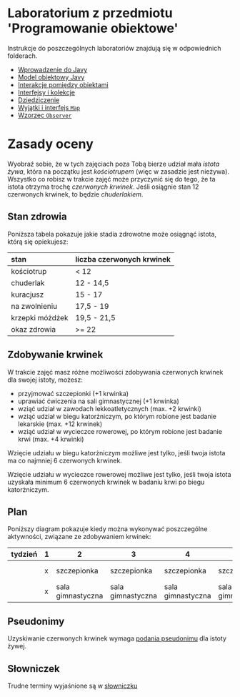 # Laboratorium z przedmiotu 'Programowanie obiektowe'

Instrukcje do poszczególnych laboratoriów znajdują się w odpowiednich folderach.

* [Wprowadzenie do Javy](lab1/Readme.md)
* [Model obiektowy Javy](lab2/Readme.md)
* [Interakcje pomiędzy obiektami](lab3/Readme.md)
* [Interfejsy i kolekcje](lab4/Readme.md)
* [Dziedziczenie](lab5/Readme.md)
* [Wyjątki i interfejs `Map`](lab6/Readme.md)
* [Wzorzec `Observer`](lab7/Readme.md)

# Zasady oceny

Wyobraź sobie, że w tych zajęciach poza Tobą bierze udział mała *istota żywa*, która na początku jest
*kościotrupem* (więc w zasadzie jest nieżywa). Wszystko co robisz w trakcie zajęć może przyczynić się do tego, że ta
istota otrzyma trochę *czerwonych krwinek*. Jeśli osiągnie stan 12 czerwonych krwinek, to będzie *chuderlakiem*. 

## Stan zdrowia

Poniższa tabela pokazuje jakie stadia zdrowotne może osiągnąć istota, którą się opiekujesz:

| stan            | liczba czerwonych krwinek |
|:----------------|---------------------------|
| kościotrup      | < 12                      |
| chuderlak       | 12 - 14,5                 |
| kuracjusz       | 15 - 17                   |
| na zwolnieniu   | 17,5 - 19                 |
| krzepki móżdżek | 19,5 - 21,5               |
| okaz zdrowia    | >= 22                     |


## Zdobywanie krwinek

W trakcie zajęć masz różne możliwości zdobywania czerwonych krwinek dla swojej istoty, możesz:

* przyjmować szczepionki (+1 krwinka)
* uprawiać ćwiczenia na sali gimnastycznej (+1 krwinka)
* wziąć udział w zawodach lekkoatletycznych (max. +2 krwinki)
* wziąć udział w biegu katorżniczym, po którym robione jest badanie lekarskie (max. +12 krwinek)
* wziąć udział w wycieczce rowerowej, po którym robione jest badanie krwi (max. +4 krwinki)

Wzięcie udziału w biegu katorżniczym możliwe jest tylko, jeśli twoja istota ma co najmniej 6 czerwonych krwinek.

Wzięcie udziału w wycieczce rowerowej możliwe jest tylko, jeśli twoja istota uzyskała minimum 6 czerwonych krwinek w
badaniu krwi po biegu katorżniczym.

## Plan

Poniższy diagram pokazuje kiedy można wykonywać poszczególne aktywności, związane ze zdobywaniem krwinek:

| tydzień | 1 | 2                 | 3                 | 4                 | 5                 | 6                 | 7                 | 8                 |9                 |10                |11                 | 12             | 13        | 14           |
|---------|---|-------------------|-------------------|-------------------|-------------------|-------------------|-------------------|-------------------|------------------|------------------|-------------------|----------------|-----------|--------------|
|         | x | szczepionka       | szczepionka       | szczepionka       | szczepionka       | szczepionka       | szczepionka       | bieg              |bieg              |bieg              |badanie lekarskie  | wycieczka      | wycieczka | badanie krwi |
|         | x | sala gimnastyczna | sala gimnastyczna | sala gimnastyczna | sala gimnastyczna | sala gimnastyczna | sala gimnastyczna | zawody            |                  |                  |                   |                |           |              |

## Pseudonimy

Uzyskiwanie czerwonych krwinek wymaga [podania pseudonimu](https://forms.gle/9frT619q5jU6PQ9W6) dla istoty żywej.


## Słowniczek

Trudne terminy wyjaśnione są w [słowniczku](slownik.md)
